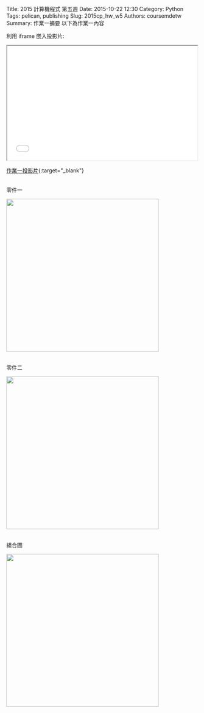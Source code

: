 Title: 2015 計算機程式 第五週
Date: 2015-10-22 12:30
Category: Python
Tags: pelican, publishing
Slug: 2015cp_hw_w5
Authors: coursemdetw
Summary: 作業一摘要
以下為作業一內容

利用 iframe 嵌入投影片:

<iframe src="40023256_cp_w5.html" width="500" height="300"></iframe>

[作業一投影片](40023256_cp_w5.html){:target="_blank"}
<br>
<br>
<p>零件一</p>
<img src="https://copy.com/R2qUTiDGVk3NmtDw"width="400"height="400">
<br>
<br>
<p>零件二</p>
<img src="https://copy.com/FCeMY4fs8D4kLi8i"width="400"height="400">
<br>
<br>
<p>組合圖</p>
<img src="https://copy.com/LeKxsLYzzvGdLNuT"width="400"height="400">
<br>
<br>
